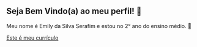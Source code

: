 ## Seja Bem Vindo(a) ao meu perfil! 👋

Meu nome é Emily da Silva Serafim e estou no 2° ano do ensino médio. 📝

[Este é meu currículo](https://docs.google.com/document/d/1DcHQcFYzjJgrPt5VxJuvIRtdS9fJGk37_3E35ApLC8g/edit?usp=sharing)
